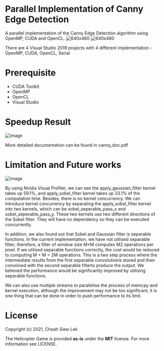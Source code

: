 # Parallel Implementation of Canny Edge Detection
A parallel implementation of the Canny Edge Detection algorithm using OpenMP, CUDA and OpenCL.
![640x480](https://user-images.githubusercontent.com/65856165/113412513-10991e80-93eb-11eb-83cc-acfc07fcbec4.jpg)
![640x480](https://user-images.githubusercontent.com/65856165/113412526-155dd280-93eb-11eb-9eda-44f9c56b0101.jpg)

There are 4 Visual Studio 2019 projects with 4 different implementation - OpenMP, CUDA, OpenCL, Serial

# Prerequisite

* CUDA Toolkit 
* OpenMP
* OpenCL
* Visual Studio


# Speedup Result
![image](https://user-images.githubusercontent.com/65856165/113412122-10e4ea00-93ea-11eb-83ab-eccb4a3f4c59.png)

More detailed documentation can be found in canny_doc.pdf

# Limitation and Future works
![image](https://user-images.githubusercontent.com/65856165/113412614-4fc76f80-93eb-11eb-8770-a4386df2fae2.png)

By using Nvidia Visual Profiler, we can see the apply_gaussian_filter kernel takes up 59.1%, and apply_sobel_filter kernel takes up 33.1% of the computation time. Besides, there is no kernel concurrency. We can introduce kernel concurrency by separating the apply_sobel_filter kernel into two kernels, which can be sobel_seperable_pass_x and sobel_seperable_pass_y. These two kernels use two different directions of the Sobel filter. They will have no dependency so they can be executed concurrently. 

In addition, we also found out that Sobel and Gaussian filter is separable functions. In the current implementation, we have not utilised separable filter; therefore, a filter of window size M×M computes M2 operations per pixel. If we utilised separable functions correctly, the cost would be reduced to computing M + M = 2M operations. This is a two step process where the intermediate results from the first separable convolutionis stored and then convolved with the second separable filterto produce the output. We believed the performance would be significantly improved by utilising separable functions.

We can also use multiple streams to parallelise the process of memcpy and kernel execution, although the improvement may not be too significant, it is one thing that can be done in order to push performance to its limit.

# License
Copyright (c) 2021, Cheah Siew Lek

The Helicopter Game is provided **as-is** under the **MIT** license. 
For more information see LICENSE.
